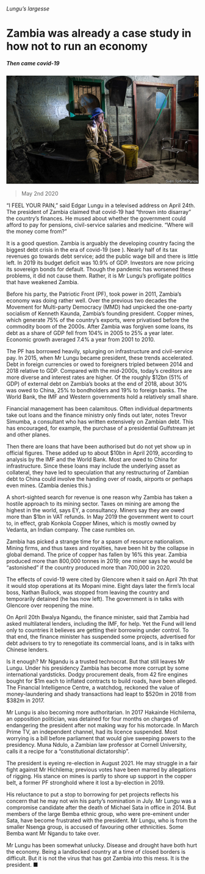 ###### Lungu’s largesse

# Zambia was already a case study in how not to run an economy 

##### Then came covid-19 

![image](images/20200502_MAP001_0.jpg) 

> May 2nd 2020 

“I FEEL YOUR PAIN,” said Edgar Lungu in a televised address on April 24th. The president of Zambia claimed that covid-19 had “thrown into disarray” the country’s finances. He mused about whether the government could afford to pay for pensions, civil-service salaries and medicine. “Where will the money come from?”

It is a good question. Zambia is arguably the developing country facing the biggest debt crisis in the era of covid-19 (see ). Nearly half of its tax revenues go towards debt service; add the public wage bill and there is little left. In 2019 its budget deficit was 10.9% of GDP. Investors are now pricing its sovereign bonds for default. Though the pandemic has worsened these problems, it did not cause them. Rather, it is Mr Lungu’s profligate politics that have weakened Zambia.


Before his party, the Patriotic Front (PF), took power in 2011, Zambia’s economy was doing rather well. Over the previous two decades the Movement for Multi-party Democracy (MMD) had unpicked the one-party socialism of Kenneth Kaunda, Zambia’s founding president. Copper mines, which generate 75% of the country’s exports, were privatised before the commodity boom of the 2000s. After Zambia was forgiven some loans, its debt as a share of GDP fell from 104% in 2005 to 25% a year later. Economic growth averaged 7.4% a year from 2001 to 2010.

The PF has borrowed heavily, splurging on infrastructure and civil-service pay. In 2015, when Mr Lungu became president, these trends accelerated. Debt in foreign currencies or owed to foreigners tripled between 2014 and 2018 relative to GDP. Compared with the mid-2000s, today’s creditors are more diverse and interest rates are higher. Of the roughly $12bn (51% of GDP) of external debt on Zambia’s books at the end of 2018, about 30% was owed to China, 25% to bondholders and 19% to foreign banks. The World Bank, the IMF and Western governments hold a relatively small share.

Financial management has been calamitous. Often individual departments take out loans and the finance ministry only finds out later, notes Trevor Simumba, a consultant who has written extensively on Zambian debt. This has encouraged, for example, the purchase of a presidential Gulfstream jet and other planes.

Then there are loans that have been authorised but do not yet show up in official figures. These added up to about $10bn in April 2019, according to analysis by the IMF and the World Bank. Most are owed to China for infrastructure. Since these loans may include the underlying asset as collateral, they have led to speculation that any restructuring of Zambian debt to China could involve the handing over of roads, airports or perhaps even mines. (Zambia denies this.)

A short-sighted search for revenue is one reason why Zambia has taken a hostile approach to its mining sector. Taxes on mining are among the highest in the world, says EY, a consultancy. Miners say they are owed more than $1bn in VAT refunds. In May 2019 the government went to court to, in effect, grab Konkola Copper Mines, which is mostly owned by Vedanta, an Indian company. The case rumbles on.

Zambia has picked a strange time for a spasm of resource nationalism. Mining firms, and thus taxes and royalties, have been hit by the collapse in global demand. The price of copper has fallen by 16% this year. Zambia produced more than 800,000 tonnes in 2019; one miner says he would be “astonished” if the country produced more than 700,000 in 2020.

The effects of covid-19 were cited by Glencore when it said on April 7th that it would stop operations at its Mopani mine. Eight days later the firm’s local boss, Nathan Bullock, was stopped from leaving the country and temporarily detained (he has now left). The government is in talks with Glencore over reopening the mine.

On April 20th Bwalya Ngandu, the finance minister, said that Zambia had asked multilateral lenders, including the IMF, for help. Yet the Fund will lend only to countries it believes are getting their borrowing under control. To that end, the finance minister has suspended some projects, advertised for debt advisers to try to renegotiate its commercial loans, and is in talks with Chinese lenders.

Is it enough? Mr Ngandu is a trusted technocrat. But that still leaves Mr Lungu. Under his presidency Zambia has become more corrupt by some international yardsticks. Dodgy procurement deals, from 42 fire engines bought for $1m each to inflated contracts to build roads, have been alleged. The Financial Intelligence Centre, a watchdog, reckoned the value of money-laundering and shady transactions had leapt to $520m in 2018 from $382m in 2017.

Mr Lungu is also becoming more authoritarian. In 2017 Hakainde Hichilema, an opposition politician, was detained for four months on charges of endangering the president after not making way for his motorcade. In March Prime TV, an independent channel, had its licence suspended. Most worrying is a bill before parliament that would give sweeping powers to the presidency. Muna Ndulo, a Zambian law professor at Cornell University, calls it a recipe for a “constitutional dictatorship”.

The president is eyeing re-election in August 2021. He may struggle in a fair fight against Mr Hichilema; previous votes have been marred by allegations of rigging. His stance on mines is partly to shore up support in the copper belt, a former PF stronghold where it lost a by-election in 2019.

His reluctance to put a stop to borrowing for pet projects reflects his concern that he may not win his party’s nomination in July. Mr Lungu was a compromise candidate after the death of Michael Sata in office in 2014. But members of the large Bemba ethnic group, who were pre-eminent under Sata, have become frustrated with the president. Mr Lungu, who is from the smaller Nsenga group, is accused of favouring other ethnicities. Some Bemba want Mr Ngandu to take over.

Mr Lungu has been somewhat unlucky. Disease and drought have both hurt the economy. Being a landlocked country at a time of closed borders is difficult. But it is not the virus that has got Zambia into this mess. It is the president. ■

